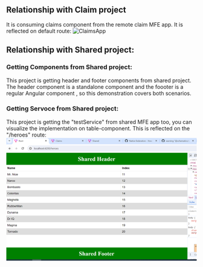 
## Relationship with Claim project
It is consuming claims component from the remote claim MFE app. It is reflected on default route:
<img width="931" alt="ClaimsApp" src="https://github.com/facundoVega/root-shell-mfe/assets/11906403/eed82170-d49e-49a8-a60c-96bfea6a9291">


## Relationship with Shared project:

### Getting Components from  Shared project:
This project is getting header and footer components from shared project. The header component is a standalone component and the foooter is a regular Angular component
, so this demonstration covers both scenarios.

### Getting Servoce from  Shared project:
This project is getting the "testService" from shared MFE app too, you can visualize the implementation on table-component. This is reflected on the "/heroes" route:
![](./Services.PNG)
